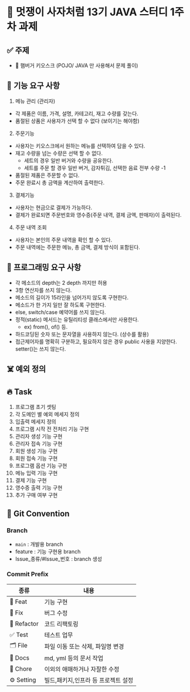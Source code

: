 # 🦁 멋쟁이 사자처럼 13기 JAVA 스터디 1주차 과제

## ✅ 주제
- 🍔 햄버거 키오스크 (POJO/ JAVA 만 사용해서 문제 풀이)

## 📌 기능 요구 사항
1. 메뉴 관리 (관리자)
- 각 제품은 이름, 가격, 설명, 카테고리, 재고 수량를 갖는다.
-  품절된 상품은 사용자가 선택 할 수 없다 (보이기는 해야함)
2. 주문기능
- 사용자는 키오스크에서 원하는 메뉴를 선택하여 담을 수 있다.
-  재고 수량을 넘는 수량은 선택 할 수 없다.
    - 세트의 경우 일반 버거와 수량을 공유한다.
    - 세트를 주문 할 경우 일반 버거, 감자튀김, 선택한 음료 전부 수량 -1
- 품절된 제품은 주문할 수 없다.
- 주문 완료시 총 금액을 계산하여 출력한다.
3. 결제기능
- 사용자는 현금으로 결제가 가능하다.
- 결제가 완료되면 주문번호와 영수증(주문 내역, 결제 금액, 판매자)이 출력된다.
4. 주문 내역 조회
- 사용자는 본인의 주문 내역을 확인 할 수 있다.
- 주문 내역에는 주문한 메뉴, 총 금액, 결제 방식이 포함된다.

## 📌 프로그래밍 요구 사항
- 각 메소드의 depth는 2 depth 까지만 허용
- 3항 연산자를 쓰지 않는다.
- 메소드의 길이가 15라인을 넘어가지 않도록 구현한다.
- 메소드가 한 가지 일만 잘 하도록 구현한다.
- else, switch/case 예약어를 쓰지 않는다.
- 정적(static) 메서드는 유틸리티성 클래스에서만 사용한다.
    - ex) from(), of() 등.
- 하드코딩된 숫자 또는 문자열을 사용하지 않는다. (상수를 활용)
-  접근제어자를 명확히 구분하고, 필요하지 않은 경우 public 사용을 지양한다. setter()는 쓰지 않는다.

## ☠️ 예외 정의


## 🔥 Task
1. 프로그램 초기 셋팅
2. 각 도메인 별 예외 메세지 정의 
3. 입출력 메세지 정의
4. 프로그램 시작 전 전처리 기능 구현
5. 관리자 생성 기능 구현
6. 관리자 접속 기능 구현
7. 회원 생성 기능 구현
8. 회원 접속 기능 구현
9. 프로그램 옵션 기능 구현
10. 메뉴 입력 기능 구현
11. 결제 기능 구현
12. 영수증 출력 기능 구현
13. 추가 구매 여부 구현


## 🤝 Git Convention

### Branch
- `main` : 개발용 branch
- feature : 기능 구현용 branch
- Issue_종류/#Issue_번호 : branch 생성


### Commit Prefix

| 종류        | 내용                                             |
|-----------| ------------------------------------------------ |
| 💫 Feat        | 기능 구현                                          |
| 🐛 Fix    | 버그 수정                                           |
| 🔨 Refactor | 코드 리팩토링                                         |
| ✅ Test    | 테스트 업무                                        |
| 🗂️  File   | 파일 이동 또는 삭제, 파일명 변경                         |
| 📝 Docs   | md, yml 등의 문서 작업                               |
| 🔧 Chore  | 이외의 애매하거나 자잘한 수정                            |
| ⚙️ Setting | 빌드,패키지,인프라 등 프로젝트 설정                           |